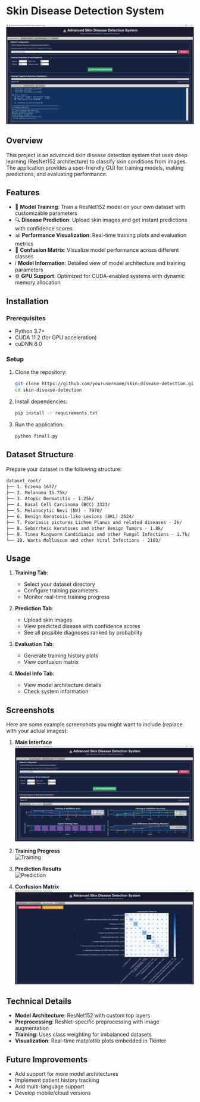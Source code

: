 # Skin Disease Detection System

![Application Screenshot](Images/application.png) 

## Overview

This project is an advanced skin disease detection system that uses deep learning (ResNet152 architecture) to classify skin conditions from images. The application provides a user-friendly GUI for training models, making predictions, and evaluating performance.

## Features

- 🚀 **Model Training**: Train a ResNet152 model on your own dataset with customizable parameters
- 🔍 **Disease Prediction**: Upload skin images and get instant predictions with confidence scores
- 📊 **Performance Visualization**: Real-time training plots and evaluation metrics
- 🎯 **Confusion Matrix**: Visualize model performance across different classes
- ℹ️ **Model Information**: Detailed view of model architecture and training parameters
- ⚙️ **GPU Support**: Optimized for CUDA-enabled systems with dynamic memory allocation

## Installation

### Prerequisites

- Python 3.7+
- CUDA 11.2 (for GPU acceleration)
- cuDNN 8.0

### Setup

1. Clone the repository:
   ```bash
   git clone https://github.com/yourusername/skin-disease-detection.git
   cd skin-disease-detection
   ```

2. Install dependencies:
   ```bash
   pip install -r requirements.txt
   ```

3. Run the application:
   ```bash
   python finall.py
   ```

## Dataset Structure

Prepare your dataset in the following structure:
```
dataset_root/
├── 1. Eczema 1677/
├── 2. Melanoma 15.75k/
├── 3. Atopic Dermatitis - 1.25k/
├── 4. Basal Cell Carcinoma (BCC) 3323/
├── 5. Melanocytic Nevi (NV) - 7970/
├── 6. Benign Keratosis-like Lesions (BKL) 2624/
├── 7. Psoriasis pictures Lichen Planus and related diseases - 2k/
├── 8. Seborrheic Keratoses and other Benign Tumors - 1.8k/
├── 9. Tinea Ringworm Candidiasis and other Fungal Infections - 1.7k/
└── 10. Warts Molluscum and other Viral Infections - 2103/
```

## Usage

1. **Training Tab**:
   - Select your dataset directory
   - Configure training parameters
   - Monitor real-time training progress

2. **Prediction Tab**:
   - Upload skin images
   - View predicted disease with confidence scores
   - See all possible diagnoses ranked by probability

3. **Evaluation Tab**:
   - Generate training history plots
   - View confusion matrix

4. **Model Info Tab**:
   - View model architecture details
   - Check system information

## Screenshots

Here are some example screenshots you might want to include (replace with your actual images):

1. **Main Interface**  
   ![Main Interface](Images/application_with_graphs.png)

2. **Training Progress**  
   ![Training](images/training.png)

3. **Prediction Results**  
   ![Prediction](images/prediction.png)

4. **Confusion Matrix**  
   ![Confusion Matrix](images/confusion_matrix.png)

## Technical Details

- **Model Architecture**: ResNet152 with custom top layers
- **Preprocessing**: ResNet-specific preprocessing with image augmentation
- **Training**: Uses class weighting for imbalanced datasets
- **Visualization**: Real-time matplotlib plots embedded in Tkinter

## Future Improvements

- Add support for more model architectures
- Implement patient history tracking
- Add multi-language support
- Develop mobile/cloud versions



